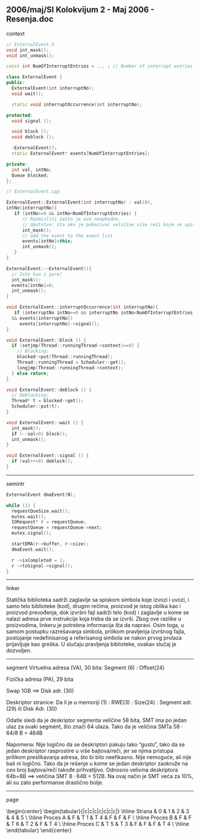2006/maj/SI Kolokvijum 2 - Maj 2006 - Resenja.doc
--------------------------------------------------------------------------------
context

```cpp
// ExternalEvent.h
void int_mask();
void int_unmask();

const int NumOfInterruptEntries = ... ; // Number of interrupt entries

class ExternalEvent {
public:
  ExternalEvent(int interruptNo);
  void wait();

  static void interruptOccurrence(int interruptNo);

protected:
  void signal ();

  void block ();
  void deblock ();

  ~ExternalEvent();
  static ExternalEvent* events[NumOfInterruptEntries];

private:
  int val, intNo;
  Queue blocked;
};

// ExternalEvent.cpp

ExternalEvent::ExternalEvent(int interruptNo) : val(0),
intNo(interruptNo){
   if (intNo>=0 && intNo<NumOfInterruptEntries) {
      // Razmisliti zašto je ovo neophodno.
      // Uputstvo: šta ako je pokazivač veličine više reči koje se upisuju neatomično u narednoj naredbi?
      int_mask();
      // add the event to the event list
      events[intNo]=this;
      int_unmask();
   }
}

ExternalEvent::~ExternalEvent(){
  // Isto kao i gore!
  int_mask();
  events[intNo]=0;
  int_unmask();
}

void ExternalEvent::interruptOccurrence(int interruptNo){
   if (interruptNo intNo>=0 && interruptNo intNo<NumOfInterruptEntries
  && events[interruptNo])
     events[interruptNo]->signal();
}

void ExternalEvent::block () {
  if (setjmp(Thread::runningThread->context)==0) {
    // Blocking:
    blocked->put(Thread::runningThread);
    Thread::runningThread = Scheduler::get();
    longjmp(Thread::runningThread->context);
  } else return;
}

void ExternalEvent::deblock () {
  // Deblocking:
  Thread* t = blocked->get();
  Scheduler::put(t);
}

void ExternalEvent::wait () {
  int_mask();
  if (--val<0) block();
  int_unmask();
}

void ExternalEvent::signal () {
  if (val++<0) deblock();
}
```
--------------------------------------------------------------------------------
semintr
```cpp
ExternalEvent dmaEvent(N);

while (1) {
  requestQueSize.wait();
  mutex.wait();
  IORequest* r = requestQueue;
  requestQueue = requestQueue->next;
  mutex.signal();

  startDMA(r->buffer, r->size);
  dmaEvent.wait();

  r ->isCompleted = 1;
  r ->toSignal->signal();
}
```

--------------------------------------------------------------------------------
linker

Statička biblioteka sadrži zaglavlje sa spiskom simbola koje izvozi i uvozi, i samo
telo biblioteke (kod), drugim rečima, proizvod je istog oblika kao i proizvod prevođenja,
dok izvršni fajl sadrži telo (kod) i zaglavlje u kome se nalazi adresa prve instrukcije koja
treba da se izvrši. Zbog ove razlike u proizvodima, linkeru je potrebna informacija šta da
napravi. Osim toga, u samom postupku razrešavanja simbola, prilikom pravljenja
izvršnog fajla, postojanje nedefinisanog a referisanog simbola se nakon prvog prolaza
prijavljuje kao greška. U slučaju pravljenja biblioteke, ovakav slučaj je dozvoljen.

--------------------------------------------------------------------------------
segment
Virtuelna adresa (VA), 30 bita: Segment (6) : Offset(24)

Fizička adresa (PA), 29 bita

Swap 1GB $\implies$ Disk adr. (30)

Deskriptor stranice: 
Da li je u memoriji (1) : RWE(3) : Size(24) : Segment
adr. (29) ili Disk Adr. (30)

Odatle sledi da je deskriptor segmenta veličine 58 bita, SMT ima po jedan ulaz za
svaki segment, što znači 64 ulaza. Tako da je veličina SMTa $58 \cdot 64$/8 B = 464B

Napomena: Nije logično da se deskriptori pakuju tako “gusto”, tako da se jedan
deskriptor rasprostire u više bajtova/reči, jer se njima pristupa prilikom
preslikavanja adresa, što bi bilo neefikasno. Nije nemoguće, ali nije baš ni
logično. Tako da je rešenje u kome se jedan deskriptor zaokruže na ceo broj
bajtova/reči takođe prihvatljivo. Odnosno velivina deskriptora 64b=8B $\implies$
veličina SMT $8\cdot64$B = 512B. Na ovaj način je SMT veća za 10%, ali su zato
performanse drastično bolje.

--------------------------------------------------------------------------------
page

\begin{center}
\begin{tabular}{|c|c|c|c|c|c|c|}
\hline
Strana & 0 & 1 & 2 & 3 & 4 & 5 \\
\hline
Proces  A & F & T  1 & T  4 & F & F & F \\
\hline
Proces  B & F & F & T  6 & T  2 & F & T  4 \\
\hline
Proces  C & T  5 & T  3 & F & F & F & T  4 \\
\hline
\end{tabular}
\end{center}



